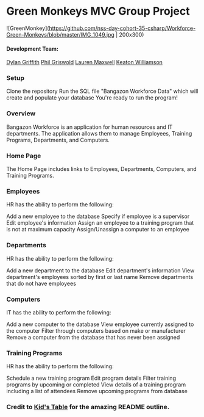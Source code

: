 # Green Monkeys MVC Group Project

![GreenMonkey](https://github.com/nss-day-cohort-35-csharp/Workforce-Green-Monkeys/blob/master/IMG_1049.jpg | 200x300)


#### Development Team:
[Dylan Griffith](https://github.com/DylPickle11)
[Phil Griswold](https://github.com/Philgriswold)
[Lauren Maxwell](https://github.com/laurenelizamax)
[Keaton Williamson](https://github.com/keatonwilliamson)


### Setup
Clone the repository
Run the SQL file "Bangazon Workforce Data" which will create and populate your database
You're ready to run the program!

### Overview
Bangazon Workforce is an application for human resources and IT departments. The application allows them to manage Employees, Training Programs, Departments, and Computers.

### Home Page
The Home Page includes links to Employees, Departments, Computers, and Training Programs.

### Employees
HR has the ability to perform the following: 

Add a new employee to the database
Specify if employee is a supervisor
Edit employee's information
Assign an employee to a training program that is not at maximum capacity
Assign/Unassign a computer to an employee

### Departments
HR has the ability to perform the following:

Add a new department to the database
Edit department's information
View department's employees sorted by first or last name
Remove departments that do not have employees

### Computers
IT has the ability to perform the following:

Add a new computer to the database
View employee currently assigned to the computer
Filter through computers based on make or manufacturer
Remove a computer from the database that has never been assigned

### Training Programs
HR has the ability to perform the following:

Schedule a new training program
Edit program details
Filter training programs by upcoming or completed
View details of a training program including a list of attendees
Remove upcoming programs from database


### Credit to [Kid's Table](https://github.com/nss-day-cohort-34/workforce-management-kids-table) for the amazing README outline.
